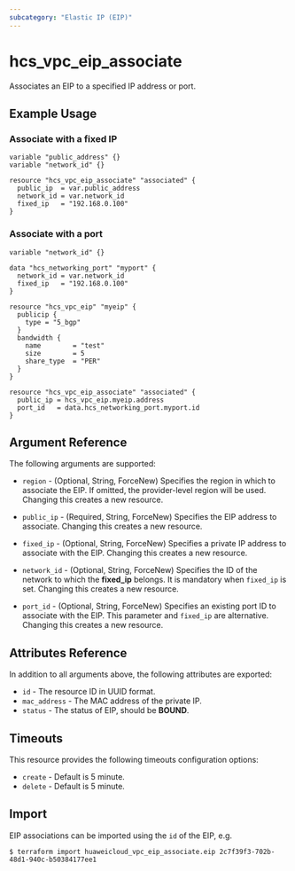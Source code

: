 ```yaml
---
subcategory: "Elastic IP (EIP)"
---
```


# hcs_vpc_eip_associate

Associates an EIP to a specified IP address or port.

## Example Usage

### Associate with a fixed IP

```hcl
variable "public_address" {}
variable "network_id" {}

resource "hcs_vpc_eip_associate" "associated" {
  public_ip  = var.public_address
  network_id = var.network_id
  fixed_ip   = "192.168.0.100"
}
```

### Associate with a port

```hcl
variable "network_id" {}

data "hcs_networking_port" "myport" {
  network_id = var.network_id
  fixed_ip   = "192.168.0.100"
}

resource "hcs_vpc_eip" "myeip" {
  publicip {
    type = "5_bgp"
  }
  bandwidth {
    name        = "test"
    size        = 5
    share_type  = "PER"
  }
}

resource "hcs_vpc_eip_associate" "associated" {
  public_ip = hcs_vpc_eip.myeip.address
  port_id   = data.hcs_networking_port.myport.id
}
```

## Argument Reference

The following arguments are supported:

* `region` - (Optional, String, ForceNew) Specifies the region in which to associate the EIP. If omitted, the provider-level
  region will be used. Changing this creates a new resource.

* `public_ip` - (Required, String, ForceNew) Specifies the EIP address to associate. Changing this creates a new resource.

* `fixed_ip` - (Optional, String, ForceNew) Specifies a private IP address to associate with the EIP.
  Changing this creates a new resource.

* `network_id` - (Optional, String, ForceNew) Specifies the ID of the network to which the **fixed_ip** belongs.
  It is mandatory when `fixed_ip` is set. Changing this creates a new resource.

* `port_id` - (Optional, String, ForceNew) Specifies an existing port ID to associate with the EIP.
  This parameter and `fixed_ip` are alternative. Changing this creates a new resource.

## Attributes Reference

In addition to all arguments above, the following attributes are exported:

* `id` - The resource ID in UUID format.
* `mac_address` - The MAC address of the private IP.
* `status` - The status of EIP, should be **BOUND**.

## Timeouts

This resource provides the following timeouts configuration options:

* `create` - Default is 5 minute.
* `delete` - Default is 5 minute.

## Import

EIP associations can be imported using the `id` of the EIP, e.g.

```
$ terraform import huaweicloud_vpc_eip_associate.eip 2c7f39f3-702b-48d1-940c-b50384177ee1
```
